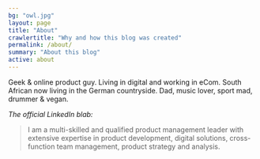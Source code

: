 ```yaml
---
bg: "owl.jpg"
layout: page
title: "About"
crawlertitle: "Why and how this blog was created"
permalink: /about/
summary: "About this blog"
active: about
---
```


Geek & online product guy. Living in digital and working in eCom. South African now living in the German countryside. Dad, music lover, sport mad, drummer & vegan.

*The official LinkedIn blab:*

> I am a multi-skilled and qualified product management leader with extensive expertise in product development, digital solutions, cross-function team management, product strategy and analysis.



